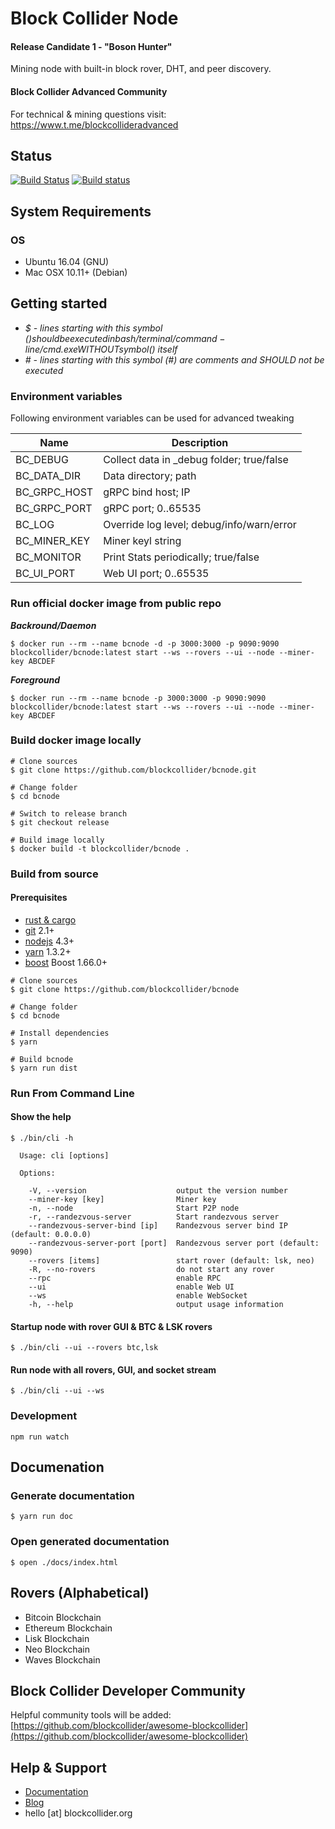 Block Collider Node
===================
#### Release Candidate 1 - "Boson Hunter"

Mining node with built-in block rover, DHT, and peer discovery.

#### Block Collider Advanced Community
For technical & mining questions visit: https://www.t.me/blockcollideradvanced

## Status

[![Build Status](https://travis-ci.org/blockcollider/bcnode.svg?branch=master)](https://travis-ci.org/blockcollider/bcnode)
[![Build status](https://ci.appveyor.com/api/projects/status/hfqkjvw3cmxa3y49?svg=true)](https://ci.appveyor.com/project/ArjunRajJain/bcnode)

## System Requirements

### OS

- Ubuntu 16.04 (GNU)
- Mac OSX 10.11+ (Debian)

## Getting started

- *$ - lines starting with this symbol ($) should be executed in bash/terminal/command-line/cmd.exe WITHOUT symbol ($) itself*
- *# - lines starting with this symbol (#) are comments and SHOULD not be executed*

### Environment variables

Following environment variables can be used for advanced tweaking

| Name          | Description                               |
|---------------|-------------------------------------------|
| BC_DEBUG      | Collect data in _debug folder; true/false |
| BC_DATA_DIR   | Data directory; path                      |
| BC_GRPC_HOST  | gRPC bind host; IP                        |
| BC_GRPC_PORT  | gRPC port; 0..65535                       |
| BC_LOG        | Override log level; debug/info/warn/error |
| BC_MINER_KEY  | Miner keyl string                         |
| BC_MONITOR    | Print Stats periodically; true/false      |
| BC_UI_PORT    | Web UI port; 0..65535                     |

### Run official docker image from public repo

***Backround/Daemon***

```
$ docker run --rm --name bcnode -d -p 3000:3000 -p 9090:9090 blockcollider/bcnode:latest start --ws --rovers --ui --node --miner-key ABCDEF
```

***Foreground***
```
$ docker run --rm --name bcnode -p 3000:3000 -p 9090:9090 blockcollider/bcnode:latest start --ws --rovers --ui --node --miner-key ABCDEF
```

### Build docker image locally

```
# Clone sources
$ git clone https://github.com/blockcollider/bcnode.git

# Change folder
$ cd bcnode

# Switch to release branch
$ git checkout release

# Build image locally
$ docker build -t blockcollider/bcnode .
```

### Build from source

#### Prerequisites

- [rust & cargo](https://doc.rust-lang.org/cargo/getting-started/installation.html)
- [git](https://git-scm.com/downloads) 2.1+
- [nodejs](https://nodejs.org) 4.3+
- [yarn](https://yarnpkg.com/en/docs/install) 1.3.2+
- [boost](http://www.boost.org/) Boost 1.66.0+

```
# Clone sources
$ git clone https://github.com/blockcollider/bcnode

# Change folder
$ cd bcnode

# Install dependencies
$ yarn

# Build bcnode
$ yarn run dist
```

### Run From Command Line

#### Show the help

```
$ ./bin/cli -h

  Usage: cli [options]

  Options:

    -V, --version                    output the version number
    --miner-key [key]                Miner key
    -n, --node                       Start P2P node
    -r, --randezvous-server          Start randezvous server
    --randezvous-server-bind [ip]    Randezvous server bind IP (default: 0.0.0.0)
    --randezvous-server-port [port]  Randezvous server port (default: 9090)
    --rovers [items]                 start rover (default: lsk, neo)
    -R, --no-rovers                  do not start any rover
    --rpc                            enable RPC
    --ui                             enable Web UI
    --ws                             enable WebSocket
    -h, --help                       output usage information
```

#### Startup node with rover GUI & BTC & LSK rovers

```
$ ./bin/cli --ui --rovers btc,lsk
```

#### Run node with all rovers, GUI, and socket stream   

```
$ ./bin/cli --ui --ws
```

### Development

```
npm run watch
```

## Documenation

### Generate documentation

```
$ yarn run doc
```

### Open generated documentation

```
$ open ./docs/index.html
```

## Rovers (Alphabetical)
* Bitcoin Blockchain
* Ethereum Blockchain
* Lisk Blockchain
* Neo Blockchain
* Waves Blockchain

## Block Collider Developer Community

Helpful community tools will be added: [https://github.com/blockcollider/awesome-blockcollider](https://github.com/blockcollider/awesome-blockcollider)

## Help & Support
* [Documentation](https://docs.blockcollider.org/docs)
* [Blog](https://blog.blockcollider.org/latest)
* hello [at] blockcollider.org
